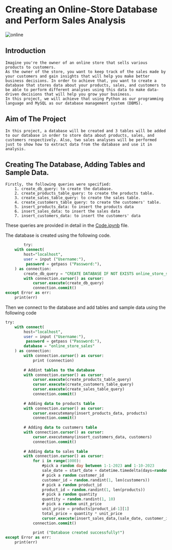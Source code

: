 # Creating an Online-Store Database and Perform Sales Analysis
![online](https://github.com/mahmoudsamhoud/Online-Store-Sales-Analysis/assets/78819528/3026ce66-9474-4ca7-89d7-c4b0b96d7957)

## Introduction
    Imagine you're the owner of an online store that sells various products to customers.
    As the owner of the store, you want to keep track of the sales made by your customers and gain insights that will help you make better business decisions. In order to achieve that, you want to create a database that stores data about your products, sales, and customers to be able to perform different analyses using this data to make data-driven decisions that will help you grow your business.
    In this project, we will achieve that using Python as our programming language and MySQL as our database management system (DBMS).

## Aim of The Project
    In this project, a database will be created and 3 tables will be added to our database in order to store data about products, sales, and customers respectively. Also, two sales analyses will be performed just to show how to extract data from the database and use it in analysis.

## Creating The Database, Adding Tables and Sample Data.
    Firstly, the following queries were specified:
        1. create_db_query: to create the database.
        2. create_products_table_query: to create the products table.
        3. create_sales_table_query: to create the sales table.
        4. create_customers_table_query: to create the customers' table.
        5. insert_products_data: to insert the products data
        6. insert_sales_data: to insert the sales data
        7. insert_customers_data: to insert the customers' data

These queries are provided in detail in the [Code.ipynb](https://github.com/mahmoudsamhoud/Online-Store-Sales-Analysis/blob/main/Code.ipynb) file.

The database is created using the following code.
```sql
        try:
    with connect(
        host="localhost",
        user = input ("Username:"),
         password = getpass ("Password:"),
    ) as connection:
        create_db_query = "CREATE DATABASE IF NOT EXISTS online_store_sales"
        with connection.cursor() as cursor:
            cursor.execute(create_db_query)
            connection.commit()
except Error as err:
    print(err)
```
Then we connect to the database and add tables and sample data using the following code
```sql
try:
    with connect(
        host="localhost",
        user = input ("Username:"),
         password = getpass ("Password:"),
        database = "online_store_sales"
    ) as connection:
        with connection.cursor() as cursor:
            print (connection)
        
        # Addint tables to the database
        with connection.cursor() as cursor:
            cursor.execute(create_products_table_query)
            cursor.execute(create_customers_table_query)
            cursor.execute(create_sales_table_query)
            connection.commit()   
        
        # Adding data to products table
        with connection.cursor() as cursor:
            cursor.executemany(insert_products_data, products)
            connection.commit()
        
        # Adding data to customers table
        with connection.cursor() as cursor:
            cursor.executemany(insert_customers_data, customers)
            connection.commit()
        
        # Adding data to sales table
        with connection.cursor() as cursor:
            for i in range(1000):
                #pick a random day between 1-1-2023 and 1-10-2023
                sale_date = start_date + datetime.timedelta(days=random.randint(0, 303))
                # pick a random customer_id 
                customer_id = random.randint(1, len(customers))
                # pick a random product_id
                product_id = random.randint(1, len(products))
                # pick a random quantity
                quantity = random.randint(1, 10)
                # pick a random unit_price
                unit_price = products[product_id-1][1]
                total_price = quantity * unit_price
                cursor.execute(insert_sales_data,(sale_date, customer_id, product_id, quantity, unit_price, total_price))
            connection.commit()
        
            print ("Database created successfully!")
except Error as err:
    print(err)
```



